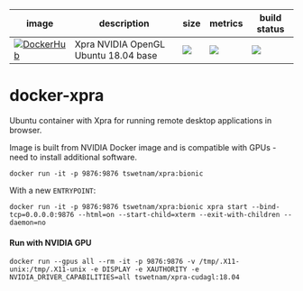 
image            | description                               | size   | metrics | build status 
---------------- | ----------------------------------------- | ------ | ------- | --------------
[![DockerHub](https://img.shields.io/badge/DockerHub-brightgreen.svg?style=popout&logo=Docker)](https://hub.docker.com/r/tswetnam/xpra)  | Xpra NVIDIA OpenGL Ubuntu 18.04 base | [![](https://images.microbadger.com/badges/image/tswetnam/xpra.svg)](https://microbadger.com/images/tswetnam/xpra) | [![](https://img.shields.io/docker/pulls/tswetnam/xpra.svg)](https://hub.docker.com/r/tswetnam/xpra)  |  [![](https://img.shields.io/docker/automated/tswetnam/xpra.svg)](https://hub.docker.com/r/tswetnam/xpra/builds)



# docker-xpra
Ubuntu container with Xpra for running remote desktop applications in browser.

Image is built from NVIDIA Docker image and is compatible with GPUs - need to install additional software.

```
docker run -it -p 9876:9876 tswetnam/xpra:bionic 
```

With a new `ENTRYPOINT`:

```
docker run -it -p 9876:9876 tswetnam/xpra:bionic xpra start --bind-tcp=0.0.0.0:9876 --html=on --start-child=xterm --exit-with-children --daemon=no
```

#### Run with NVIDIA GPU

```
docker run --gpus all --rm -it -p 9876:9876 -v /tmp/.X11-unix:/tmp/.X11-unix -e DISPLAY -e XAUTHORITY -e NVIDIA_DRIVER_CAPABILITIES=all tswetnam/xpra-cudagl:18.04
```
